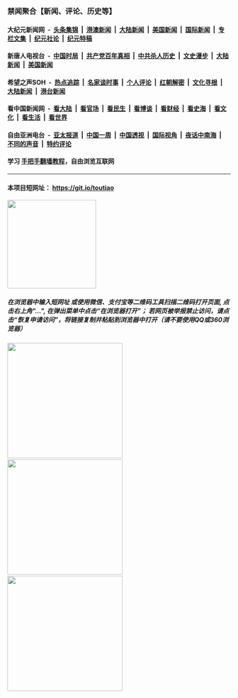 ### 禁闻聚合【新闻、评论、历史等】

#### 大纪元新闻网 &nbsp;-&nbsp; [头条集锦](indexes/E头条集锦.md?t=03070732) &nbsp;|&nbsp; [港澳新闻](indexes/E港澳新闻.md?t=03070732)  &nbsp;|&nbsp; [大陆新闻](indexes/E大陆新闻.md?t=03070732) &nbsp;|&nbsp; [美国新闻](indexes/E美国新闻.md?t=03070732) &nbsp;|&nbsp; [国际新闻](indexes/E国际新闻.md?t=03070732) &nbsp;|&nbsp; [专栏文集](indexes/E专栏文集.md?t=03070732) &nbsp;|&nbsp; [纪元社论](indexes/E纪元社论.md?t=03070732) &nbsp;|&nbsp; [纪元特稿](indexes/E纪元特稿.md?t=03070732) 

#### 新唐人电视台 &nbsp;-&nbsp; [中国时局](indexes/N中国时局.md?t=03070732) &nbsp;|&nbsp; [共产党百年真相](indexes/N共产党百年真相.md?t=03070732) &nbsp;|&nbsp; [中共杀人历史](indexes/N中共杀人历史.md?t=03070732) &nbsp;|&nbsp; [文史漫步](indexes/N文史漫步.md?t=03070732) &nbsp;|&nbsp; [大陆新闻](indexes/N大陆新闻.md?t=03070732) &nbsp;|&nbsp; [美国新闻](indexes/N美国新闻.md?t=03070732)

#### 希望之声SOH &nbsp;-&nbsp; [热点追踪](indexes/H热点追踪.md?t=03070732) &nbsp;|&nbsp; [名家谈时事](indexes/H名家谈时事.md?t=03070732) &nbsp;|&nbsp; [个人评论](indexes/H个人评论.md?t=03070732)  &nbsp;|&nbsp; [红朝解密](indexes/H红朝解密.md?t=03070732) &nbsp;|&nbsp; [文化寻根](indexes/H文化寻根.md?t=03070732) &nbsp;|&nbsp; [大陆新闻](indexes/H大陆新闻.md?t=03070732) &nbsp;|&nbsp; [港台新闻](indexes/H港台新闻.md?t=03070732)

#### 看中国新闻网 &nbsp;-&nbsp; [看大陆](indexes/S看大陆.md?t=03070732) &nbsp;|&nbsp; [看官场](indexes/S看官场.md?t=03070732) &nbsp;|&nbsp; [看民生](indexes/S看民生.md?t=03070732)  &nbsp;|&nbsp; [看博谈](indexes/S看博谈.md?t=03070732) &nbsp;|&nbsp; [看财经](indexes/S看财经.md?t=03070732) &nbsp;|&nbsp; [看史海](indexes/S看史海.md?t=03070732) &nbsp;|&nbsp; [看文化](indexes/S看文化.md?t=03070732) &nbsp;|&nbsp; [看生活](indexes/S看生活.md?t=03070732) &nbsp;|&nbsp; [看世界](indexes/S看世界.md?t=03070732)

#### 自由亚洲电台 &nbsp;-&nbsp; [亚太报道](indexes/R亚太报道.md?t=03070732) &nbsp;|&nbsp; [中国一周](indexes/R中国一周.md?t=03070732) &nbsp;|&nbsp; [中国透视](indexes/R中国透视.md?t=03070732)  &nbsp;|&nbsp; [国际视角](indexes/R国际视角.md?t=03070732) &nbsp;|&nbsp; [夜话中南海](indexes/R夜话中南海.md?t=03070732) &nbsp;|&nbsp; [不同的声音](indexes/R不同的声音.md?t=03070732) &nbsp;|&nbsp; [特约评论](indexes/R特约评论.md?t=03070732)

#### 学习 [手把手翻墙教程](https://github.com/gfw-breaker/guides/wiki)，自由浏览互联网

----

#### 本项目短网址： https://git.io/toutiao
<img src="https://raw.githubusercontent.com/gfw-breaker/banned-news/master/scripts/img/qr.png" width="200px"/>  

##### 在浏览器中输入短网址 或使用微信、支付宝等二维码工具扫描二维码打开页面, 点击右上角"...", 在弹出菜单中点击“在浏览器打开”； 若网页被举报禁止访问，请点击“恢复申请访问”，将链接复制并粘贴到浏览器中打开（请不要使用QQ或360浏览器）

<img src="https://raw.githubusercontent.com/gfw-breaker/banned-news/master/scripts/img/1.png" width="260px"/> &nbsp; <img src="https://raw.githubusercontent.com/gfw-breaker/banned-news/master/scripts/img/2.png" width="260px"/> &nbsp; <img src="https://raw.githubusercontent.com/gfw-breaker/banned-news/master/scripts/img/3.png" width="260px"/>
